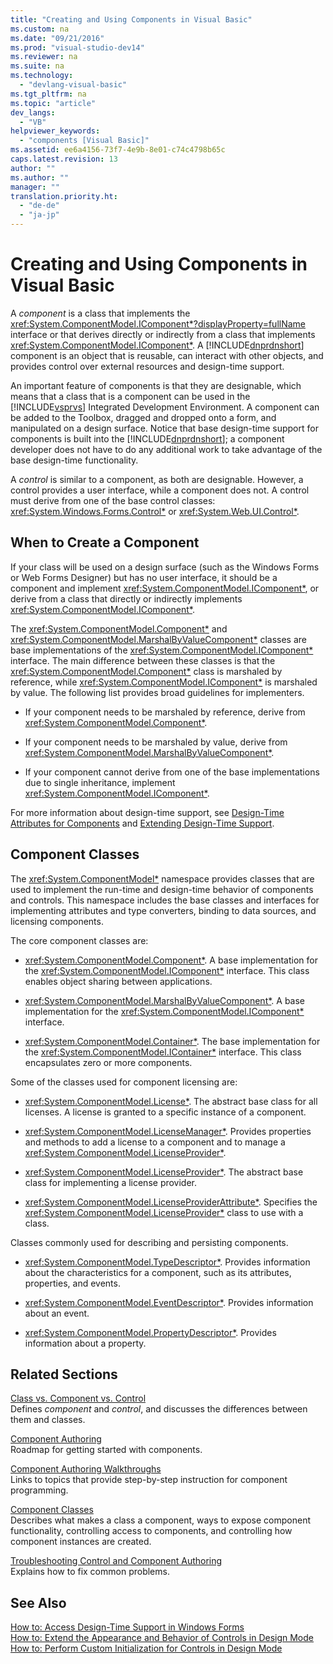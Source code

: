 ```yaml
---
title: "Creating and Using Components in Visual Basic"
ms.custom: na
ms.date: "09/21/2016"
ms.prod: "visual-studio-dev14"
ms.reviewer: na
ms.suite: na
ms.technology: 
  - "devlang-visual-basic"
ms.tgt_pltfrm: na
ms.topic: "article"
dev_langs: 
  - "VB"
helpviewer_keywords: 
  - "components [Visual Basic]"
ms.assetid: ee6a4156-73f7-4e9b-8e01-c74c4798b65c
caps.latest.revision: 13
author: ""
ms.author: ""
manager: ""
translation.priority.ht: 
  - "de-de"
  - "ja-jp"
---
```

# Creating and Using Components in Visual Basic
A *component* is a class that implements the <xref:System.ComponentModel.IComponent*?displayProperty=fullName> interface or that derives directly or indirectly from a class that implements <xref:System.ComponentModel.IComponent*>. A [!INCLUDE[dnprdnshort](../vs140/includes/dnprdnshort_md.md)] component is an object that is reusable, can interact with other objects, and provides control over external resources and design-time support.  
  
 An important feature of components is that they are designable, which means that a class that is a component can be used in the [!INCLUDE[vsprvs](../vs140/includes/vsprvs_md.md)] Integrated Development Environment. A component can be added to the Toolbox, dragged and dropped onto a form, and manipulated on a design surface. Notice that base design-time support for components is built into the [!INCLUDE[dnprdnshort](../vs140/includes/dnprdnshort_md.md)]; a component developer does not have to do any additional work to take advantage of the base design-time functionality.  
  
 A *control* is similar to a component, as both are designable. However, a control provides a user interface, while a component does not. A control must derive from one of the base control classes: <xref:System.Windows.Forms.Control*> or <xref:System.Web.UI.Control*>.  
  
## When to Create a Component  
 If your class will be used on a design surface (such as the Windows Forms or Web Forms Designer) but has no user interface, it should be a component and implement <xref:System.ComponentModel.IComponent*>, or derive from a class that directly or indirectly implements <xref:System.ComponentModel.IComponent*>.  
  
 The <xref:System.ComponentModel.Component*> and <xref:System.ComponentModel.MarshalByValueComponent*> classes are base implementations of the <xref:System.ComponentModel.IComponent*> interface. The main difference between these classes is that the <xref:System.ComponentModel.Component*> class is marshaled by reference, while <xref:System.ComponentModel.IComponent*> is marshaled by value. The following list provides broad guidelines for implementers.  
  
-   If your component needs to be marshaled by reference, derive from <xref:System.ComponentModel.Component*>.  
  
-   If your component needs to be marshaled by value, derive from <xref:System.ComponentModel.MarshalByValueComponent*>.  
  
-   If your component cannot derive from one of the base implementations due to single inheritance, implement <xref:System.ComponentModel.IComponent*>.  
  
 For more information about design-time support, see [Design-Time Attributes for Components](assetId:///12050fe3-9327-4509-9e21-4ee2494b95c3) and [Extending Design-Time Support](assetId:///d6ac8a6a-42fd-4bc8-bf33-b212811297e2).  
  
## Component Classes  
 The <xref:System.ComponentModel*> namespace provides classes that are used to implement the run-time and design-time behavior of components and controls. This namespace includes the base classes and interfaces for implementing attributes and type converters, binding to data sources, and licensing components.  
  
 The core component classes are:  
  
-   <xref:System.ComponentModel.Component*>. A base implementation for the <xref:System.ComponentModel.IComponent*> interface. This class enables object sharing between applications.  
  
-   <xref:System.ComponentModel.MarshalByValueComponent*>. A base implementation for the <xref:System.ComponentModel.IComponent*> interface.  
  
-   <xref:System.ComponentModel.Container*>. The base implementation for the <xref:System.ComponentModel.IContainer*> interface. This class encapsulates zero or more components.  
  
 Some of the classes used for component licensing are:  
  
-   <xref:System.ComponentModel.License*>. The abstract base class for all licenses. A license is granted to a specific instance of a component.  
  
-   <xref:System.ComponentModel.LicenseManager*>. Provides properties and methods to add a license to a component and to manage a <xref:System.ComponentModel.LicenseProvider*>.  
  
-   <xref:System.ComponentModel.LicenseProvider*>. The abstract base class for implementing a license provider.  
  
-   <xref:System.ComponentModel.LicenseProviderAttribute*>. Specifies the <xref:System.ComponentModel.LicenseProvider*> class to use with a class.  
  
 Classes commonly used for describing and persisting components.  
  
-   <xref:System.ComponentModel.TypeDescriptor*>. Provides information about the characteristics for a component, such as its attributes, properties, and events.  
  
-   <xref:System.ComponentModel.EventDescriptor*>. Provides information about an event.  
  
-   <xref:System.ComponentModel.PropertyDescriptor*>. Provides information about a property.  
  
## Related Sections  
 [Class vs. Component vs. Control](assetId:///db8b842e-44d9-40cc-a0f8-70fd189632c3)  
 Defines *component* and *control*, and discusses the differences between them and classes.  
  
 [Component Authoring](assetId:///4a5a5e49-0378-4a31-83bc-24da0f1a727d)  
 Roadmap for getting started with components.  
  
 [Component Authoring Walkthroughs](assetId:///c414cca9-2489-4208-8b38-954586d91c13)  
 Links to topics that provide step-by-step instruction for component programming.  
  
 [Component Classes](assetId:///ce2e5647-e673-4c2b-8125-ffebbd9d71bc)  
 Describes what makes a class a component, ways to expose component functionality, controlling access to components, and controlling how component instances are created.  
  
 [Troubleshooting Control and Component Authoring](assetId:///e9c8c099-2271-4737-882f-50f336c7a55e)  
 Explains how to fix common problems.  
  
## See Also  
 [How to: Access Design-Time Support in Windows Forms](assetId:///a84f8579-1f47-41b9-ba37-69030b0aff09)   
 [How to: Extend the Appearance and Behavior of Controls in Design Mode](assetId:///68f85054-2253-47f5-a4f2-3f1ac8c9f27b)   
 [How to: Perform Custom Initialization for Controls in Design Mode](assetId:///914eaa03-092f-4556-9160-b8a2a40641d9)